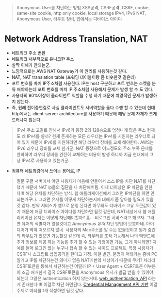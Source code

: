 
> Anonymous User를 차단하는 방법
> XSS공격, CSRF공격, CSRF, cookie, same-site cookie, http only cookie, local storage
> IPv4, IPv6 NAT, Anonymous User, 라우트 장비, 앱에서는 디바이스 아이디

# Network Address Translation, NAT

- 네트워크 주소 변환
- 네트워크 내부적으로 유니크한 주소
- 살짝 이해가 안되는군.
- 느낌적으로는 AWS NAT Gateway가 이 원리를 사용하는것 같다.
- NAT, NAT translation table (포워딩 테이블이랑 좀 비슷한것 같은데)
- 포트 번호를 마치 IP주소처럼 사용한다. IP는 host 구분하고 포트 번호는 소켓을 분류 해야하는데 포트 번호를 마치 IP 주소처럼 사용해서 문제가 발생 할 수 도 있다.
- 사용자의 90%이상이 클라이언트 역할을 수행 하기 때문에 치명적인 문제가 발생하지 않는다.
- 즉, 원래 전이중연결로 사실 클라이언트도 서버역할을 둘다 수행 할 수 있는데 현대 http에서는 client-server architecture를 사용하기 때문에 해당 문제 자체가 크게 드러나지 않는다.

> IPv4 주소 고갈로 인해서 IPv6가 등장 2의 128승으로 엄청나게 많은 주소
> 현재도 왜 IPv4를 쓸까?
> 현재 존재하는 모든 라우터는 IPv4를 지원하는 라우터로 되어 있기 때문에 IPv6를 지원하려면 해당 라우터 장비를 교체 해야한다. AWS는 IPv6 라우터 장비를 교체 한거군.
> NAT 등장으로 어느정도의 주소 부족 문제를 완화하여 라우터 장비를 완전히 교체하는 비용이 발생 하니까 지금 현대에서 그냥 IPv4로 사용하고 있는거군.

- 컴퓨터 네트워킹에서 쓰이는 용어로, IP

> 질문
> 구글 서버에서 어떤 사용자가 마음에 안들어서 소스 IP를 차단
> NAT를 차단 했기 때문에 NAT ip들의 집단을 다 차단해버림.
> 이제 더이상은 IP 차단을 안한다!!! 해당 유저를 차단하는 방식.
> 웹 애플리케이션에서 그러면 IP차단을 하면 안되는거구나. 그러면 유저를 어떻게 차단하는지에 대해서 좀 알아볼 필요가 있을것 같다. 만약 서비스가 앱으로 운영 된다면 아무래도 디바이스 고유 토큰값이 있기 때문에 해당 디바이스 아이디를 차단하면 될것 같은데, NAT세상에서 웹 애플리케이션 유저는 어떻게 차단해야할까? 흠...
> 비로그인 서비스라고 해보자. 그러면 유저의 식별자가 없을것이고 *Anonymous 유저* 차단 방법이 모호하네.
> 아이디어가 딱히 떠오르지 않네. 사용자의 Mac주소를 알 수는 없을것이고 뭔가 중간의 라우트가 있으면 가능할것 같은데 즉, 라우터를 조작 가능해서 나의 백엔드에 추가 정보를 제공 하는 기능을 추가 할 수 있는 가정이면 가능, 그게 아니라면? 자 예를 들어 로그인 없는 누구나 접속 할 수 있는 사이드 프로젝트, 특정 사용자가 CSRF나 스크립트 삽입공격을 한다고 가정. 이걸 발견. 분명히 어태커는 좀비 PC일거고 IP를 차단하는건 의미가 없음 NAT기반의 세상이기 때문에 쿠키? 차라리 CSRF토큰을 통해서 차단하는건 어떨까
> IP + User Agent + CSRF토큰 이부분이 조금 애매한게 결국 CSRF토큰을 Anonymous 유저가 발급 받을 수 있어야 되는데 그말은 authentication 하지 않는거네.
> [web_authentication_API](https://developer.mozilla.org/en-US/docs/Web/API/Web_Authentication_API)  라는게 존재한다!!!! 이걸로 차단 하면된다.
> [Credential Management API 기반](https://developer.mozilla.org/en-US/docs/Web/API/Credential_Management_API) 
> 이걸 주제로 아티클 1개 작성하면 될것 같다.
